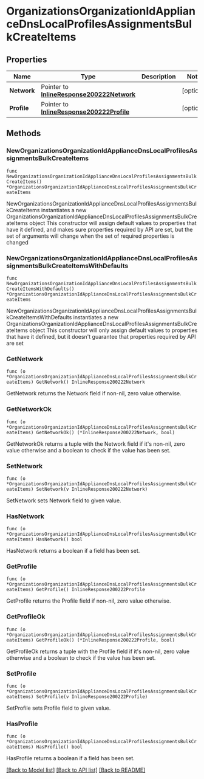 # OrganizationsOrganizationIdApplianceDnsLocalProfilesAssignmentsBulkCreateItems

## Properties

Name | Type | Description | Notes
------------ | ------------- | ------------- | -------------
**Network** | Pointer to [**InlineResponse200222Network**](InlineResponse200222Network.md) |  | [optional] 
**Profile** | Pointer to [**InlineResponse200222Profile**](InlineResponse200222Profile.md) |  | [optional] 

## Methods

### NewOrganizationsOrganizationIdApplianceDnsLocalProfilesAssignmentsBulkCreateItems

`func NewOrganizationsOrganizationIdApplianceDnsLocalProfilesAssignmentsBulkCreateItems() *OrganizationsOrganizationIdApplianceDnsLocalProfilesAssignmentsBulkCreateItems`

NewOrganizationsOrganizationIdApplianceDnsLocalProfilesAssignmentsBulkCreateItems instantiates a new OrganizationsOrganizationIdApplianceDnsLocalProfilesAssignmentsBulkCreateItems object
This constructor will assign default values to properties that have it defined,
and makes sure properties required by API are set, but the set of arguments
will change when the set of required properties is changed

### NewOrganizationsOrganizationIdApplianceDnsLocalProfilesAssignmentsBulkCreateItemsWithDefaults

`func NewOrganizationsOrganizationIdApplianceDnsLocalProfilesAssignmentsBulkCreateItemsWithDefaults() *OrganizationsOrganizationIdApplianceDnsLocalProfilesAssignmentsBulkCreateItems`

NewOrganizationsOrganizationIdApplianceDnsLocalProfilesAssignmentsBulkCreateItemsWithDefaults instantiates a new OrganizationsOrganizationIdApplianceDnsLocalProfilesAssignmentsBulkCreateItems object
This constructor will only assign default values to properties that have it defined,
but it doesn't guarantee that properties required by API are set

### GetNetwork

`func (o *OrganizationsOrganizationIdApplianceDnsLocalProfilesAssignmentsBulkCreateItems) GetNetwork() InlineResponse200222Network`

GetNetwork returns the Network field if non-nil, zero value otherwise.

### GetNetworkOk

`func (o *OrganizationsOrganizationIdApplianceDnsLocalProfilesAssignmentsBulkCreateItems) GetNetworkOk() (*InlineResponse200222Network, bool)`

GetNetworkOk returns a tuple with the Network field if it's non-nil, zero value otherwise
and a boolean to check if the value has been set.

### SetNetwork

`func (o *OrganizationsOrganizationIdApplianceDnsLocalProfilesAssignmentsBulkCreateItems) SetNetwork(v InlineResponse200222Network)`

SetNetwork sets Network field to given value.

### HasNetwork

`func (o *OrganizationsOrganizationIdApplianceDnsLocalProfilesAssignmentsBulkCreateItems) HasNetwork() bool`

HasNetwork returns a boolean if a field has been set.

### GetProfile

`func (o *OrganizationsOrganizationIdApplianceDnsLocalProfilesAssignmentsBulkCreateItems) GetProfile() InlineResponse200222Profile`

GetProfile returns the Profile field if non-nil, zero value otherwise.

### GetProfileOk

`func (o *OrganizationsOrganizationIdApplianceDnsLocalProfilesAssignmentsBulkCreateItems) GetProfileOk() (*InlineResponse200222Profile, bool)`

GetProfileOk returns a tuple with the Profile field if it's non-nil, zero value otherwise
and a boolean to check if the value has been set.

### SetProfile

`func (o *OrganizationsOrganizationIdApplianceDnsLocalProfilesAssignmentsBulkCreateItems) SetProfile(v InlineResponse200222Profile)`

SetProfile sets Profile field to given value.

### HasProfile

`func (o *OrganizationsOrganizationIdApplianceDnsLocalProfilesAssignmentsBulkCreateItems) HasProfile() bool`

HasProfile returns a boolean if a field has been set.


[[Back to Model list]](../README.md#documentation-for-models) [[Back to API list]](../README.md#documentation-for-api-endpoints) [[Back to README]](../README.md)


